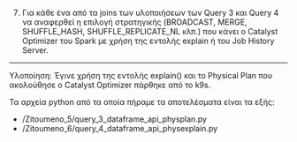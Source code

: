 7. Για κάθε ένα από τα joins των υλοποιήσεων των Query 3 και Query 4 να αναφερθεί η επιλογή στρατηγικής (BROADCAST, MERGE, SHUFFLE_HASH, SHUFFLE_REPLICATE_NL κλπ.) που
κάνει ο Catalyst Optimizer του Spark με χρήση της εντολής explain ή του Job History Server.
------------------------------------------------------------------------------------------------------------------------------------------------------------------------

Υλοποίηση:
Έγινε χρήση της εντολής explain() και το Physical Plan που ακολούθησε ο Catalyst Optimizer πάρθηκε από το k9s.

Τα αρχεία python από τα οποία πήραμε τα αποτελέσματα είναι τα εξής:
- /Zitoumeno_5/query_3_dataframe_api_physplan.py
- /Zitoumeno_6/query_4_dataframe_api_physexplain.py
